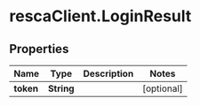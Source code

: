 # rescaClient.LoginResult

## Properties
Name | Type | Description | Notes
------------ | ------------- | ------------- | -------------
**token** | **String** |  | [optional] 


